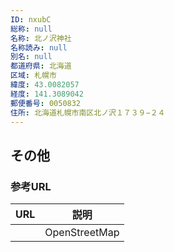 ```yaml
---
ID: nxubC
総称: null
名称: 北ノ沢神社
名称読み: null
別名: null
都道府県: 北海道
区域: 札幌市
緯度: 43.0082057
経度: 141.3089042
郵便番号: 0050832
住所: 北海道札幌市南区北ノ沢１７３９−２４
---
```


## その他

### 参考URL

| URL | 説明          |
| --- | ------------- |
|     | OpenStreetMap |
